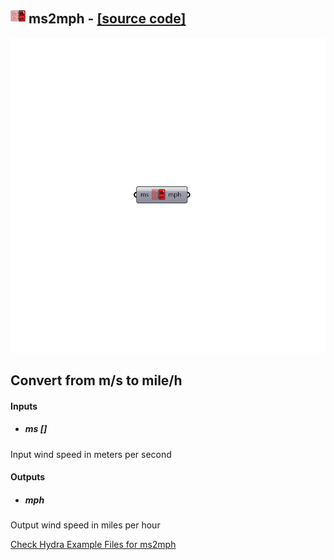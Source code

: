 ## ![](../../images/icons/ms2mph.png) ms2mph - [[source code]](https://github.com/ladybug-tools/ladybug-legacy/tree/master/src/Ladybug_ms2mph.py)

![](../../images/components/ms2mph.png)

Convert from m/s to mile/h 
 -
 

#### Inputs
* ##### ms []
Input wind speed in meters per second

#### Outputs
* ##### mph
Output wind speed in miles per hour


[Check Hydra Example Files for ms2mph](https://hydrashare.github.io/hydra/index.html?keywords=Ladybug_ms2mph)
